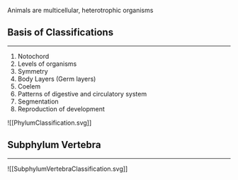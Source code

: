 Animals are multicellular, heterotrophic organisms

## Basis of Classifications
---
1. Notochord
2. Levels of organisms
3. Symmetry
4. Body Layers (Germ layers)
5. Coelem
6. Patterns of digestive and circulatory system
7. Segmentation
8. Reproduction of development

![[PhylumClassification.svg]]

## Subphylum Vertebra
---

![[SubphylumVertebraClassification.svg]]